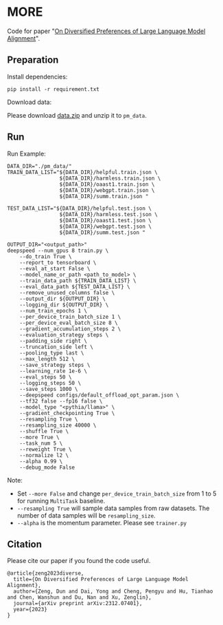 # MORE

Code for paper "[On Diversified Preferences of Large Language Model Alignment](https://arxiv.org/abs/2312.07401)".


## Preparation

Install dependencies: 

```pip install -r requirement.txt```

Download data:

Please download [data.zip](https://drive.google.com/drive/folders/10Mja3DRiXrFrp9Zg_arOR3wMOD6p8GsG?usp=drive_link) and unzip it to `pm_data`.

## Run

Run Example:
```
DATA_DIR="./pm_data/"
TRAIN_DATA_LIST="${DATA_DIR}/helpful.train.json \
                 ${DATA_DIR}/harmless.train.json \
                 ${DATA_DIR}/oaast1.train.json \
                 ${DATA_DIR}/webgpt.train.json \
                 ${DATA_DIR}/summ.train.json "

TEST_DATA_LIST="${DATA_DIR}/helpful.test.json \
                 ${DATA_DIR}/harmless.test.json \
                 ${DATA_DIR}/oaast1.test.json \
                 ${DATA_DIR}/webgpt.test.json \
                 ${DATA_DIR}/summ.test.json "

OUTPUT_DIR="<output_path>"
deepspeed --num_gpus 8 train.py \
    --do_train True \
    --report_to tensorboard \
    --eval_at_start False \
    --model_name_or_path <path_to_model> \
    --train_data_path ${TRAIN_DATA_LIST} \
    --eval_data_path ${TEST_DATA_LIST} \
    --remove_unused_columns false \
    --output_dir ${OUTPUT_DIR} \
    --logging_dir ${OUTPUT_DIR} \
    --num_train_epochs 1 \
    --per_device_train_batch_size 1 \
    --per_device_eval_batch_size 8 \
    --gradient_accumulation_steps 2 \
    --evaluation_strategy steps \
    --padding_side right \
    --truncation_side left \
    --pooling_type last \
    --max_length 512 \
    --save_strategy steps \
    --learning_rate 1e-6 \
    --eval_steps 50 \
    --logging_steps 50 \
    --save_steps 1000 \
    --deepspeed configs/default_offload_opt_param.json \
    --tf32 false --fp16 false \
    --model_type "<pythia/llama>" \
    --gradient_checkpointing True \
    --resampling True \
    --resampling_size 40000 \
    --shuffle True \
    --more True \
    --task_num 5 \
    --reweight True \
    --normalize l2 \
    --alpha 0.99 \
    --debug_mode False 
```

Note:

- Set `--more False` and change `per_device_train_batch_size` from 1 to 5 for running `MultiTask` baseline.
- `--resampling True` will sample data samples from raw datasets. The number of data samples will be `resampling_size`.
- `--alpha` is the momentum parameter. Please see `trainer.py`

## Citation

Please cite our paper if you found the code useful.

```
@article{zeng2023diverse,
  title={On Diversified Preferences of Large Language Model Alignment},
  author={Zeng, Dun and Dai, Yong and Cheng, Pengyu and Hu, Tianhao and Chen, Wanshun and Du, Nan and Xu, Zenglin},
  journal={arXiv preprint arXiv:2312.07401},
  year={2023}
}
```
